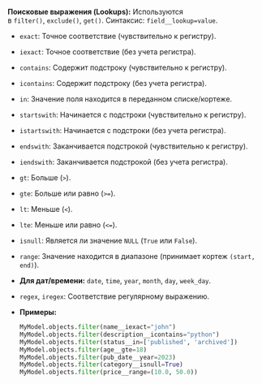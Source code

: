 **Поисковые выражения (Lookups):** Используются в `filter()`, `exclude()`, `get()`. Синтаксис: `field__lookup=value`.

- `exact`: Точное соответствие (чувствительно к регистру).
- `iexact`: Точное соответствие (без учета регистра).
- `contains`: Содержит подстроку (чувствительно к регистру).
- `icontains`: Содержит подстроку (без учета регистра).
- `in`: Значение поля находится в переданном списке/кортеже.
- `startswith`: Начинается с подстроки (чувствительно к регистру).
- `istartswith`: Начинается с подстроки (без учета регистра).
- `endswith`: Заканчивается подстрокой (чувствительно к регистру).
- `iendswith`: Заканчивается подстрокой (без учета регистра).
- `gt`: Больше (`>`).
- `gte`: Больше или равно (`>=`).
- `lt`: Меньше (`<`).
- `lte`: Меньше или равно (`<=`).
- `isnull`: Является ли значение `NULL` (`True` или `False`).
- `range`: Значение находится в диапазоне (принимает кортеж `(start, end)`).
- **Для дат/времени:** `date`, `time`, `year`, `month`, `day`, `week_day`.
- `regex`, `iregex`: Соответствие регулярному выражению.
- **Примеры:**
    
    ```python
    MyModel.objects.filter(name__iexact="john")
    MyModel.objects.filter(description__icontains="python")
    MyModel.objects.filter(status__in=['published', 'archived'])
    MyModel.objects.filter(age__gte=18)
    MyModel.objects.filter(pub_date__year=2023)
    MyModel.objects.filter(category__isnull=True)
    MyModel.objects.filter(price__range=(10.0, 50.0))
    ```